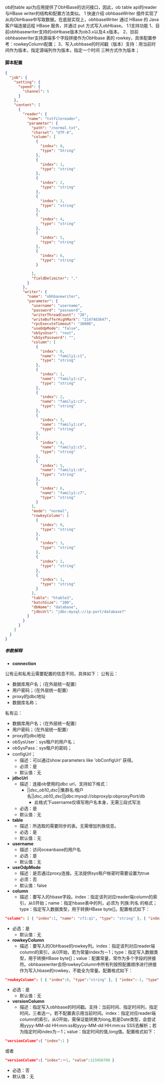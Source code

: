 ob的table api为应用提供了ObHBase的访问接口，因此，ob table api的reader与HBase writer的结构和配置方法类似。
1 快速介绍
obhbaseWriter 插件实现了从向ObHbase中写取数据。在底层实现上，obhbaseWriter 通过 HBase 的 Java 客户端连接远程 HBase 服务，并通过 put 方式写入obHbase。
1.1支持功能
1、目前obhbasewriter支持的obHbase版本为ob3.x以及4.x版本。
2、目前obhbasewriter支持源端多个字段拼接作为ObHbase 表的 rowkey，具体配置参考：rowkeyColumn配置；
3、写入obhbase的时间戳（版本）支持：用当前时间作为版本，指定源端列作为版本，指定一个时间 三种方式作为版本；
#### 脚本配置
```json
{
  "job": {
    "setting": {
      "speed": {
        "channel": 5
      }
    },
    "content": [
      {
        "reader": {
          "name": "txtfilereader",
          "parameter": {
            "path": "/normal.txt",
            "charset": "UTF-8",
            "column": [
              {
                "index": 0,
                "type": "String"
              },
              {
                "index": 1,
                "type": "string"
              },
              {
                "index": 2,
                "type": "string"
              },
              {
                "index": 3,
                "type": "string"
              },
              {
                "index": 4,
                "type": "string"
              },
              {
                "index": 5,
                "type": "string"
              },
              {
                "index": 6,
                "type": "string"
              }

            ],
            "fieldDelimiter": ","
          }
        },
        "writer": {
          "name": "obhbasewriter",
          "parameter": {
            "username": "username",
            "password": "password",
            "writerThreadCount": "20",
            "writeBufferHighMark": "2147483647",
            "rpcExecuteTimeout": "30000",
            "useOdpMode": "false",
            "obSysUser": "root",
            "obSysPassword": "",
            "column": [
              {
                "index": 0,
                "name": "family1:c1",
                "type": "string"
              },
              {
                "index": 1,
                "name": "family1:c2",
                "type": "string"
              },
              {
                "index": 2,
                "name": "family1:c3",
                "type": "string"
              },
              {
                "index": 3,
                "name": "family1:c4",
                "type": "string"
              },
              {
                "index": 4,
                "name": "family1:c5",
                "type": "string"
              },
              {
                "index": 5,
                "name": "family1:c6",
                "type": "string"
              },
              {
                "index": 6,
                "name": "family1:c7",
                "type": "string"
              }
            ],
            "mode": "normal",
            "rowkeyColumn": [
              {
                "index": 0,
                "type": "string"
              },
              {
                "index": 3,
                "type": "string"
              },
              {
                "index": 2,
                "type": "string"
              },
              {
                "index": 1,
                "type": "string"
              }
            ],
            "table": "htable3",
            "batchSize": "200",
            "dbName": "database",
            "jdbcUrl": "jdbc:mysql://ip:port/database?"
          }
        }
      }
    ]
  }
}
```
##### 参数解释

- **connection**

公有云和私有云需要配置的信息不同，具体如下：
公有云：

- 数据库用户名；（在外层统一配置）
- 用户密码；（在外层统一配置）
- proxy的jdbc地址
- 数据库名称；

私有云：

- 数据库用户名；（在外层统一配置）
- 用户密码；（在外层统一配置）
- proxy的jdbc地址
- obSysUser：sys租户的用户名；
- obSysPass：sys租户的密码；
- configUrl；
    - 描述：可以通过show parameters like 'obConfigUrl' 获得。
    - 必须：是
    - 默认值：无
- **jdbcUrl**
    - 描述：连接ob使用的jdbc url，支持如下格式：
        - ||_dsc_ob10_dsc_||集群名:租户名||_dsc_ob10_dsc_||jdbc:mysql://obproxyIp:obproxyPort/db
            - 此格式下username仅填写用户名本身，无需三段式写法
    - 必选：是
   - 默认值：无
- **table**
    - 描述：所选取的需要同步的表。无需增加列族信息。
    - 必选：是
   - 默认值：无
- **username**
    - 描述：访问oceanbase的用户名
    - 必选：是
   - 默认值：无
- **useOdpMode**
    - 描述：是否通过proxy连接。无法提供sys租户帐密时需要设置为true
    - 必须：否
    - 默认值：false
- **column**
    - 描述：要写入的hbase字段。index：指定该列对应reader端column的索引，从0开始；name：指定hbase表中的列，必须为 列族:列名 的格式；type：指定写入数据类型，用于转换HBase byte[]。配置格式如下：
```json
"column": [ { "index":1, "name": "cf1:q1", "type": "string" }, { "index":2, "name": "cf1:q2", "type": "string" } ］
```

- 必选：是
   - 默认值：无
- **rowkeyColumn**
    - 描述：要写入的ObHbase的rowkey列。index：指定该列对应reader端column的索引，从0开始，若为常量index为－1；type：指定写入数据类型，用于转换HBase byte[]；value：配置常量，常作为多个字段的拼接符。obhbasewriter会将rowkeyColumn中所有列按照配置顺序进行拼接作为写入hbase的rowkey，不能全为常量。配置格式如下：
```json
"rowkeyColumn": [ { "index":0, "type":"string" }, { "index":-1, "type":"string", "value":"_" } ]
```

- 必选：是
   - 默认值：无
- **versionColumn**
    - 描述：指定写入obhbase的时间戳。支持：当前时间、指定时间列，指定时间，三者选一。若不配置表示用当前时间。index：指定对应reader端column的索引，从0开始，需保证能转换为long,若是Date类型，会尝试用yyyy-MM-dd HH:mm:ss和yyyy-MM-dd HH:mm:ss SSS去解析；若为指定时间index为－1；value：指定时间的值,long值。配置格式如下：
```json
"versionColumn":{ "index":1 }
```
或者
```json
"versionColumn":{ "index":－1, "value":123456789 }
```

- 必选：否
- 默认值：无



